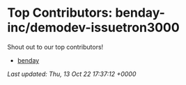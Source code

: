 # Top Contributors: benday-inc/demodev-issuetron3000
Shout out to our top contributors!

- [benday](https://github.com/benday)


_Last updated: Thu, 13 Oct 22 17:37:12 +0000_